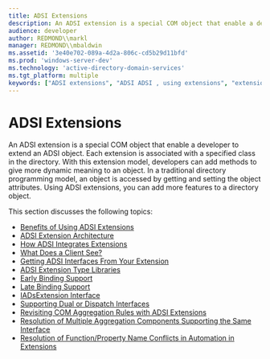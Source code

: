 ```yaml
---
title: ADSI Extensions
description: An ADSI extension is a special COM object that enable a developer to extend an ADSI object.
audience: developer
author: REDMOND\\markl
manager: REDMOND\\mbaldwin
ms.assetid: '3e40e702-089a-4d2a-806c-cd5b29d11bfd'
ms.prod: 'windows-server-dev'
ms.technology: 'active-directory-domain-services'
ms.tgt_platform: multiple
keywords: ["ADSI extensions", "ADSI ADSI , using extensions", "extensions ADSI"]
---
```


# ADSI Extensions

An ADSI extension is a special COM object that enable a developer to extend an ADSI object. Each extension is associated with a specified class in the directory. With this extension model, developers can add methods to give more dynamic meaning to an object. In a traditional directory programming model, an object is accessed by getting and setting the object attributes. Using ADSI extensions, you can add more features to a directory object.

This section discusses the following topics:

-   [Benefits of Using ADSI Extensions](benefits-of-using-adsi-extensions.md)
-   [ADSI Extension Architecture](adsi-extension-architecture.md)
-   [How ADSI Integrates Extensions](adsi-and-extensions.md)
-   [What Does a Client See?](what-does-a-client-see.md)
-   [Getting ADSI Interfaces From Your Extension](getting-adsi-interfaces-from-your-extension.md)
-   [ADSI Extension Type Libraries](adsi-extension-type-libraries.md)
-   [Early Binding Support](early-binding-support.md)
-   [Late Binding Support](late-binding-support.md)
-   [IADsExtension Interface](iadsextension-interface.md)
-   [Supporting Dual or Dispatch Interfaces](supporting-dual-or-dispatch-interfaces.md)
-   [Revisiting COM Aggregation Rules with ADSI Extensions](revisiting-com-aggregation-rules-with-adsi-extensions.md)
-   [Resolution of Multiple Aggregation Components Supporting the Same Interface](resolution-of-multiple-aggregation-components-supporting-the-same-interface.md)
-   [Resolution of Function/Property Name Conflicts in Automation in Extensions](resolution-of-functionproperty-name-conflicts-in-automation-in-extensions.md)

 

 




